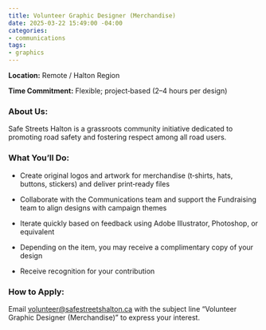 ```yaml
---
title: Volunteer Graphic Designer (Merchandise)
date: 2025-03-22 15:49:00 -04:00
categories:
- communications
tags:
- graphics
---
```


**Location:** Remote / Halton Region

**Time Commitment:** Flexible; project‑based (2–4 hours per design)

### About Us:

Safe Streets Halton is a grassroots community initiative dedicated to promoting road safety and fostering respect among all road users.

### What You’ll Do:

* Create original logos and artwork for merchandise (t‑shirts, hats, buttons, stickers) and deliver print‑ready files

* Collaborate with the Communications team and support the Fundraising team to align designs with campaign themes

* Iterate quickly based on feedback using Adobe Illustrator, Photoshop, or equivalent

* Depending on the item, you may receive a complimentary copy of your design

* Receive recognition for your contribution

### How to Apply:
Email [volunteer@safestreetshalton.ca](mailto:volunteer@safestreetshalton.ca) with the subject line “Volunteer Graphic Designer (Merchandise)” to express your interest.